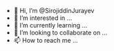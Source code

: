 - 👋 Hi, I’m @SirojiddinJurayev
- 👀 I’m interested in ...
- 🌱 I’m currently learning ...
- 💞️ I’m looking to collaborate on ...
- 📫 How to reach me ...

<!---
SirojiddinJurayev/SirojiddinJurayev is a ✨ special ✨ repository because its `README.md` (this file) appears on your GitHub profile.
You can click the Preview link to take a look at your changes.
--->
